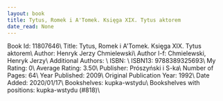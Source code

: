 ```yaml
---
layout: book
title: Tytus, Romek i A'Tomek. Księga XIX. Tytus aktorem
date_read: None
---
```


Book Id: 11807646\ 
Title: Tytus, Romek i A'Tomek. Księga XIX. Tytus aktorem\ 
Author: Henryk Jerzy Chmielewski\ 
Author l-f: Chmielewski, Henryk Jerzy\ 
Additional Authors: \ 
ISBN: \ 
ISBN13: 9788389325693\ 
My Rating: 0\ 
Average Rating: 3.50\ 
Publisher: Prószyński i S-ka\ 
Number of Pages: 64\ 
Year Published: 2009\ 
Original Publication Year: 1992\ 
Date Added: 2020/01/17\ 
Bookshelves: kupka-wstydu\ 
Bookshelves with positions: kupka-wstydu (#818)\ 

